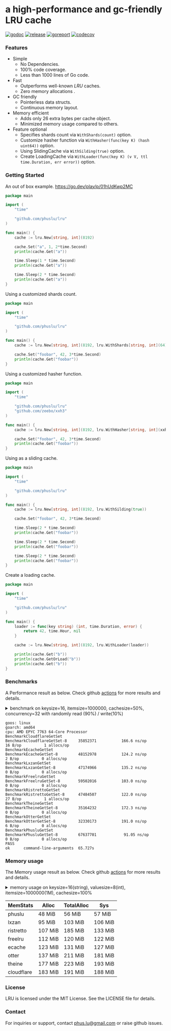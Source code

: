 # a high-performance and gc-friendly LRU cache

[![godoc][godoc-img]][godoc] [![release][release-img]][release] [![goreport][goreport-img]][goreport] [![codecov][codecov-img]][codecov]

### Features

* Simple
    - No Dependencies.
    - 100% code coverage.
    - Less than 1000 lines of Go code.
* Fast
    - Outperforms well-known *LRU* caches.
    - Zero memory allocations .
* GC friendly
    - Pointerless data structs.
    - Continuous memory layout.
* Memory efficient
    - Adds only 26 extra bytes per cache object.
    - Minimized memory usage compared to others.
* Feature optional
    - Specifies shards count via `WithShards(count)` option.
    - Customize hasher function via `WithHasher(func(key K) (hash uint64))` option.
    - Using SlidingCache via `WithSilding(true)` option.
    - Create LoadingCache via `WithLoader(func(key K) (v V, ttl time.Duration, err error))` option.

### Getting Started

An out of box example. https://go.dev/play/p/01hUdKwp2MC
```go
package main

import (
	"time"

	"github.com/phuslu/lru"
)

func main() {
	cache := lru.New[string, int](8192)

	cache.Set("a", 1, 2*time.Second)
	println(cache.Get("a"))

	time.Sleep(1 * time.Second)
	println(cache.Get("a"))

	time.Sleep(2 * time.Second)
	println(cache.Get("a"))
}
```

Using a customized shards count.
```go
package main

import (
	"time"

	"github.com/phuslu/lru"
)

func main() {
	cache := lru.New[string, int](8192, lru.WithShards[string, int](64))

	cache.Set("foobar", 42, 3*time.Second)
	println(cache.Get("foobar"))
}
```

Using a customized hasher function.
```go
package main

import (
	"time"

	"github.com/phuslu/lru"
	"github.com/zeebo/xxh3"
)

func main() {
	cache := lru.New[string, int](8192, lru.WithHasher[string, int](xxh3.HashString))

	cache.Set("foobar", 42, 3*time.Second)
	println(cache.Get("foobar"))
}
```

Using as a sliding cache.
```go
package main

import (
	"time"

	"github.com/phuslu/lru"
)

func main() {
	cache := lru.New[string, int](8192, lru.WithSilding(true))

	cache.Set("foobar", 42, 3*time.Second)

	time.Sleep(2 * time.Second)
	println(cache.Get("foobar"))

	time.Sleep(2 * time.Second)
	println(cache.Get("foobar"))

	time.Sleep(2 * time.Second)
	println(cache.Get("foobar"))
}
```

Create a loading cache.
```go
package main

import (
	"time"

	"github.com/phuslu/lru"
)

func main() {
	loader := func(key string) (int, time.Duration, error) {
		return 42, time.Hour, nil
	}

	cache := lru.New[string, int](8192, lru.WithLoader(loader))

	println(cache.Get("b"))
	println(cache.GetOrLoad("b"))
	println(cache.Get("b"))
}
```

### Benchmarks

A Performance result as below. Check github [actions][actions] for more results and details.
<details>
  <summary>benchmark on keysize=16, itemsize=1000000, cachesize=50%, concurrency=32 with randomly read (90%) / write(10%)</summary>

```go
// go test -v -cpu=8 -run=none -bench=. -benchtime=5s -benchmem bench_test.go
package bench

import (
	"crypto/sha1"
	"fmt"
	"testing"
	"runtime"
	"time"
	_ "unsafe"

	theine "github.com/Yiling-J/theine-go"
	"github.com/cespare/xxhash/v2"
	cloudflare "github.com/cloudflare/golibs/lrucache"
	ristretto "github.com/dgraph-io/ristretto"
	freelru "github.com/elastic/go-freelru"
	lxzan "github.com/lxzan/memorycache"
	otter "github.com/maypok86/otter"
	ecache "github.com/orca-zhang/ecache"
	phuslu "github.com/phuslu/lru"
)

const (
	keysize     = 16
	cachesize   = 1000000
	parallelism = 32
	writepecent = 10
)

var keys = func() (x []string) {
	x = make([]string, cachesize)
	for i := 0; i < cachesize; i++ {
		x[i] = fmt.Sprintf("%x", sha1.Sum([]byte(fmt.Sprint(i))))[:keysize]
	}
	return
}()

//go:noescape
//go:linkname fastrandn runtime.fastrandn
func fastrandn(x uint32) uint32

const threshold = cachesize * writepecent / 100
var shardcount = func() int {
	n := runtime.GOMAXPROCS(0) * 16
	k := 1
	for k < n {
		k = k * 2
	}
	return k
}()

func BenchmarkCloudflareGetSet(b *testing.B) {
	cache := cloudflare.NewMultiLRUCache(uint(shardcount), uint(cachesize/shardcount))
	for i := 0; i < cachesize/2; i++ {
		cache.Set(keys[i], i, time.Now().Add(time.Hour))
	}
	expires := time.Now().Add(time.Hour)

	b.SetParallelism(parallelism)
	b.ResetTimer()

	b.RunParallel(func(pb *testing.PB) {
		for pb.Next() {
			if i := int(fastrandn(cachesize)); i <= threshold {
				cache.Set(keys[i], i, expires)
			} else {
				cache.Get(keys[i])
			}
		}
	})
}

func BenchmarkEcacheGetSet(b *testing.B) {
	cache := ecache.NewLRUCache(uint16(shardcount), uint16(cachesize/shardcount), time.Hour)
	for i := 0; i < cachesize/2; i++ {
		cache.Put(keys[i], i)
	}

	b.SetParallelism(parallelism)
	b.ResetTimer()

	b.RunParallel(func(pb *testing.PB) {
		for pb.Next() {
			if i := int(fastrandn(cachesize)); i <= threshold {
				cache.Put(keys[i], i)
			} else {
				cache.Get(keys[i])
			}
		}
	})
}

func BenchmarkLxzanGetSet(b *testing.B) {
	cache := lxzan.New[string, int](
		lxzan.WithBucketNum(shardcount),
		lxzan.WithBucketSize(cachesize/shardcount, cachesize/shardcount),
		lxzan.WithInterval(time.Hour, time.Hour),
	)
	for i := 0; i < cachesize/2; i++ {
		cache.Set(keys[i], i, time.Hour)
	}

	b.SetParallelism(parallelism)
	b.ResetTimer()

	b.RunParallel(func(pb *testing.PB) {
		for pb.Next() {
			if i := int(fastrandn(cachesize)); i <= threshold {
				cache.Set(keys[i], i, time.Hour)
			} else {
				cache.Get(keys[i])
			}
		}
	})
}

func hashStringXXHASH(s string) uint32 {
	return uint32(xxhash.Sum64String(s))
}

func BenchmarkFreelruGetSet(b *testing.B) {
	cache, _ := freelru.NewSharded[string, int](cachesize, hashStringXXHASH)
	for i := 0; i < cachesize/2; i++ {
		cache.AddWithLifetime(keys[i], i, time.Hour)
	}

	b.SetParallelism(parallelism)
	b.ResetTimer()

	b.RunParallel(func(pb *testing.PB) {
		for pb.Next() {
			if i := int(fastrandn(cachesize)); i <= threshold {
				cache.AddWithLifetime(keys[i], i, time.Hour)
			} else {
				cache.Get(keys[i])
			}
		}
	})
}

func BenchmarkRistrettoGetSet(b *testing.B) {
	cache, _ := ristretto.NewCache(&ristretto.Config{
		NumCounters: 10 * cachesize, // number of keys to track frequency of (10M).
		MaxCost:     cachesize,      // maximum cost of cache (1M).
		BufferItems: 64,             // number of keys per Get buffer.
	})
	for i := 0; i < cachesize/2; i++ {
		cache.SetWithTTL(keys[i], i, 1, time.Hour)
	}

	b.SetParallelism(parallelism)
	b.ResetTimer()

	b.RunParallel(func(pb *testing.PB) {
		for pb.Next() {
			if i := int(fastrandn(cachesize)); i <= threshold {
				cache.SetWithTTL(keys[i], i, 1, time.Hour)
			} else {
				cache.Get(keys[i])
			}
		}
	})
}

func BenchmarkTheineGetSet(b *testing.B) {
	cache, _ := theine.NewBuilder[string, int](cachesize).Build()
	for i := 0; i < cachesize/2; i++ {
		cache.SetWithTTL(keys[i], i, 1, time.Hour)
	}

	b.SetParallelism(parallelism)
	b.ResetTimer()

	b.RunParallel(func(pb *testing.PB) {
		for pb.Next() {
			if i := int(fastrandn(cachesize)); i <= threshold {
				cache.SetWithTTL(keys[i], i, 1, time.Hour)
			} else {
				cache.Get(keys[i])
			}
		}
	})
}

func BenchmarkOtterGetSet(b *testing.B) {
	cache, _ := otter.MustBuilder[string, int](cachesize).WithVariableTTL().Build()
	for i := 0; i < cachesize/2; i++ {
		cache.Set(keys[i], i, time.Hour)
	}

	b.SetParallelism(parallelism)
	b.ResetTimer()

	b.RunParallel(func(pb *testing.PB) {
		for pb.Next() {
			if i := int(fastrandn(cachesize)); i <= threshold {
				cache.Set(keys[i], i, time.Hour)
			} else {
				cache.Get(keys[i])
			}
		}
	})
}

func BenchmarkPhusluGetSet(b *testing.B) {
	cache := phuslu.New[string, int](cachesize, phuslu.WithShards[string, int](uint32(shardcount)))
	for i := 0; i < cachesize/2; i++ {
		cache.Set(keys[i], i, time.Hour)
	}

	b.SetParallelism(parallelism)
	b.ResetTimer()

	b.RunParallel(func(pb *testing.PB) {
		for pb.Next() {
			if i := int(fastrandn(cachesize)); i <= threshold {
				cache.Set(keys[i], i, time.Hour)
			} else {
				cache.Get(keys[i])
			}
		}
	})
}
```
</details>

```
goos: linux
goarch: amd64
cpu: AMD EPYC 7763 64-Core Processor                
BenchmarkCloudflareGetSet
BenchmarkCloudflareGetSet-8   	35852371	       166.6 ns/op	      16 B/op	       1 allocs/op
BenchmarkEcacheGetSet
BenchmarkEcacheGetSet-8       	48152978	       124.2 ns/op	       2 B/op	       0 allocs/op
BenchmarkLxzanGetSet
BenchmarkLxzanGetSet-8        	47174966	       135.2 ns/op	       0 B/op	       0 allocs/op
BenchmarkFreelruGetSet
BenchmarkFreelruGetSet-8      	59502016	       103.0 ns/op	       0 B/op	       0 allocs/op
BenchmarkRistrettoGetSet
BenchmarkRistrettoGetSet-8    	47484507	       122.0 ns/op	      27 B/op	       1 allocs/op
BenchmarkTheineGetSet
BenchmarkTheineGetSet-8       	35164232	       172.3 ns/op	       0 B/op	       0 allocs/op
BenchmarkOtterGetSet
BenchmarkOtterGetSet-8        	32330173	       191.0 ns/op	       6 B/op	       0 allocs/op
BenchmarkPhusluGetSet
BenchmarkPhusluGetSet-8       	67637701	        91.05 ns/op	       0 B/op	       0 allocs/op
PASS
ok  	command-line-arguments	65.727s
```

### Memory usage

The Memory usage result as below. Check github [actions][actions] for more results and details.
<details>
  <summary>memory usage on keysize=16(string), valuesize=8(int), itemsize=1000000(1M), cachesize=100%</summary>

```go
// memusage.go
package main

import (
	"fmt"
	"os"
	"runtime"
	"time"

	theine "github.com/Yiling-J/theine-go"
	"github.com/cespare/xxhash/v2"
	cloudflare "github.com/cloudflare/golibs/lrucache"
	freelru "github.com/elastic/go-freelru"
	ristretto "github.com/dgraph-io/ristretto"
	lxzan "github.com/lxzan/memorycache"
	otter "github.com/maypok86/otter"
	ecache "github.com/orca-zhang/ecache"
	phuslu "github.com/phuslu/lru"
)

const (
	keysize   = 16
	cachesize = 1000000
)

var keys []string 

func main() {
	keys = make([]string, cachesize)
	for i := 0; i < cachesize; i++ {
		keys[i] = fmt.Sprintf(fmt.Sprintf("%%0%dd", keysize), i)
	}

	var o runtime.MemStats
	runtime.ReadMemStats(&o)

	name := os.Args[1]
	switch name {
	case "phuslu":
		SetupPhuslu()
	case "freelru":
		SetupFreelru()
	case "ristretto":
		SetupRistretto()
	case "otter":
		SetupOtter()
	case "lxzan":
		SetupLxzan()
	case "ecache":
		SetupEcache()
	case "cloudflare":
		SetupCloudflare()
	case "theine":
		SetupTheine()
	default:
		panic("no cache name")
	}

	var m runtime.MemStats
	runtime.ReadMemStats(&m)

	fmt.Printf("%s\t%v MiB\t%v MiB\t%v MiB\n",
		name,
		(m.Alloc-o.Alloc)/1048576,
		(m.TotalAlloc-o.TotalAlloc)/1048576,
		(m.Sys-o.Sys)/1048576,
	)
}

func SetupPhuslu() {
	cache := phuslu.New[string, int](cachesize)
	for i := 0; i < cachesize; i++ {
		cache.Set(keys[i], i, time.Hour)
	}
}

func SetupFreelru() {
	cache, _ := freelru.NewSharded[string, int](cachesize, func(s string) uint32 { return uint32(xxhash.Sum64String(s)) })
	for i := 0; i < cachesize; i++ {
		cache.AddWithLifetime(keys[i], i, time.Hour)
	}
}

func SetupOtter() {
	cache, _ := otter.MustBuilder[string, int](cachesize).WithVariableTTL().Build()
	for i := 0; i < cachesize; i++ {
		cache.Set(keys[i], i, time.Hour)
	}
}

func SetupEcache() {
	cache := ecache.NewLRUCache(1024, cachesize/1024, time.Hour)
	for i := 0; i < cachesize; i++ {
		cache.Put(keys[i], i)
	}
}

func SetupRistretto() {
	cache, _ := ristretto.NewCache(&ristretto.Config{
		NumCounters: 10 * cachesize, // number of keys to track frequency of (10M).
		MaxCost:     cachesize,      // maximum cost of cache (1M).
		BufferItems: 64,             // number of keys per Get buffer.
	})
	for i := 0; i < cachesize; i++ {
		cache.SetWithTTL(keys[i], i, 1, time.Hour)
	}
}

func SetupLxzan() {
	cache := lxzan.New[string, int](
		lxzan.WithBucketNum(128),
		lxzan.WithBucketSize(cachesize/128, cachesize/128),
		lxzan.WithInterval(time.Hour, time.Hour),
	)
	for i := 0; i < cachesize; i++ {
		cache.Set(keys[i], i, time.Hour)
	}
}

func SetupTheine() {
	cache, _ := theine.NewBuilder[string, int](cachesize).Build()
	for i := 0; i < cachesize; i++ {
		cache.SetWithTTL(keys[i], i, 1, time.Hour)
	}
}

func SetupCloudflare() {
	cache := cloudflare.NewMultiLRUCache(1024, cachesize/1024)
	for i := 0; i < cachesize; i++ {
		cache.Set(keys[i], i, time.Now().Add(time.Hour))
	}
}
```
</details>

| MemStats   | Alloc   | TotalAlloc | Sys     |
| ---------- | ------- | ---------- | ------- |
| phuslu     | 48 MiB  | 56 MiB     | 57 MiB  |
| lxzan      | 95 MiB  | 103 MiB    | 106 MiB |
| ristretto  | 107 MiB | 185 MiB    | 133 MiB |
| freelru    | 112 MiB | 120 MiB    | 122 MiB |
| ecache     | 123 MiB | 131 MiB    | 127 MiB |
| otter      | 137 MiB | 211 MiB    | 181 MiB |
| theine     | 177 MiB | 223 MiB    | 193 MiB |
| cloudflare | 183 MiB | 191 MiB    | 188 MiB |

### License
LRU is licensed under the MIT License. See the LICENSE file for details.

### Contact
For inquiries or support, contact phus.lu@gmail.com or raise github issues.

[godoc-img]: http://img.shields.io/badge/godoc-reference-blue.svg
[godoc]: https://pkg.go.dev/github.com/phuslu/lru
[release-img]: https://img.shields.io/github/v/tag/phuslu/lru?label=release
[release]: https://github.com/phuslu/lru/tags
[goreport-img]: https://goreportcard.com/badge/github.com/phuslu/lru
[goreport]: https://goreportcard.com/report/github.com/phuslu/lru
[actions]: https://github.com/phuslu/lru/actions/workflows/benchmark.yml
[codecov-img]: https://codecov.io/gh/phuslu/lru/graph/badge.svg?token=Q21AMQNM1K
[codecov]: https://codecov.io/gh/phuslu/lru
